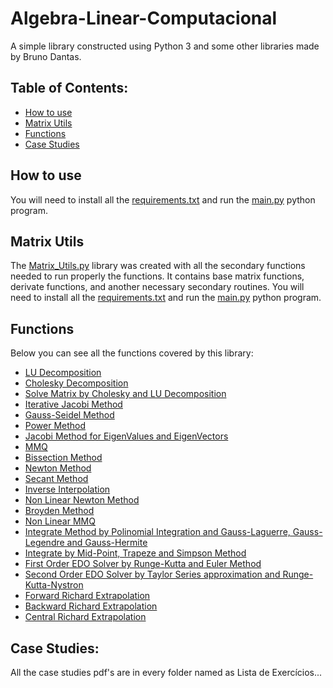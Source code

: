 # Algebra-Linear-Computacional

A simple library constructed using Python 3 and some other libraries made by Bruno Dantas.

## Table of Contents:
- [How to use](#how-to-use)
- [Matrix Utils](#matrix-utils)
- [Functions](#functions)
- [Case Studies](#case-studies)


## How to use
You will need to install all the [requirements.txt](https://github.com/DantasB/Algebra-Linear-Computacional/blob/master/requirements.txt) and run the [main.py](https://github.com/DantasB/Algebra-Linear-Computacional/blob/master/main.py) python program.

## Matrix Utils
The [Matrix_Utils.py](https://github.com/DantasB/Algebra-Linear-Computacional/blob/master/Utils/Matrix_Utils.py) library was created with all the secondary functions needed to run properly the functions. It contains base matrix functions, derivate functions, and another necessary secondary routines. You will need to install all the [requirements.txt](https://github.com/DantasB/Algebra-Linear-Computacional/blob/master/requirements.txt) and run the [main.py](https://github.com/DantasB/Algebra-Linear-Computacional/blob/master/main.py) python program.

## Functions
Below you can see all the functions covered by this library:

- [LU Decomposition](https://github.com/DantasB/Algebra-Linear-Computacional/blob/master/List%201/ALC_List1.py#L7)
- [Cholesky Decomposition](https://github.com/DantasB/Algebra-Linear-Computacional/blob/master/List%201/ALC_List1.py#L30)
- [Solve Matrix by Cholesky and LU Decomposition](https://github.com/DantasB/Algebra-Linear-Computacional/blob/master/List%201/ALC_List1.py#L57)
- [Iterative Jacobi Method](https://github.com/DantasB/Algebra-Linear-Computacional/blob/master/List%201/ALC_List1.py#L75)
- [Gauss-Seidel Method](https://github.com/DantasB/Algebra-Linear-Computacional/blob/master/List%201/ALC_List1.py#L117)
- [Power Method](https://github.com/DantasB/Algebra-Linear-Computacional/blob/master/List%202/ALC_List2.py#L6)
- [Jacobi Method for EigenValues and EigenVectors](https://github.com/DantasB/Algebra-Linear-Computacional/blob/master/List%202/ALC_List2.py#L40)
- [MMQ](https://github.com/DantasB/Algebra-Linear-Computacional/blob/master/List%203/ALC_List3.py#L6)
- [Bissection Method](https://github.com/DantasB/Algebra-Linear-Computacional/blob/master/List%204/ALC_List4.py#L9)
- [Newton Method](https://github.com/DantasB/Algebra-Linear-Computacional/blob/master/List%204/ALC_List4.py#L29)
- [Secant Method](https://github.com/DantasB/Algebra-Linear-Computacional/blob/master/List%204/ALC_List4.py#L45)
- [Inverse Interpolation](https://github.com/DantasB/Algebra-Linear-Computacional/blob/master/List%204/ALC_List4.py#L67)
- [Non Linear Newton Method](https://github.com/DantasB/Algebra-Linear-Computacional/blob/master/List%204/ALC_List4.py#L97)
- [Broyden Method](https://github.com/DantasB/Algebra-Linear-Computacional/blob/master/List%204/ALC_List4.py#L121)
- [Non Linear MMQ](https://github.com/DantasB/Algebra-Linear-Computacional/blob/master/List%204/ALC_List4.py#L168)
- [Integrate Method by Polinomial Integration and Gauss-Laguerre, Gauss-Legendre and Gauss-Hermite](https://github.com/DantasB/Algebra-Linear-Computacional/blob/master/List%205/ALC_List5.py#L38)
- [Integrate by Mid-Point, Trapeze and Simpson Method](https://github.com/DantasB/Algebra-Linear-Computacional/blob/master/List%205/ALC_List5.py#L126)
- [First Order EDO Solver by Runge-Kutta and Euler Method](https://github.com/DantasB/Algebra-Linear-Computacional/blob/master/List%206/ALC_List6.py#L7)
- [Second Order EDO Solver by Taylor Series approximation and Runge-Kutta-Nystron](https://github.com/DantasB/Algebra-Linear-Computacional/blob/master/List%206/ALC_List6.py#L47)
- [Forward Richard Extrapolation](https://github.com/DantasB/Algebra-Linear-Computacional/blob/master/List%207/ALC_List7.py#L8)
- [Backward Richard Extrapolation](https://github.com/DantasB/Algebra-Linear-Computacional/blob/master/List%207/ALC_List7.py#L19)
- [Central Richard Extrapolation](https://github.com/DantasB/Algebra-Linear-Computacional/blob/master/List%207/ALC_List7.py#L30)

## Case Studies:
All the case studies pdf's are in every folder named as Lista de Exercícios... 
